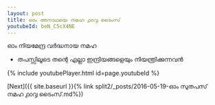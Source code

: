 ```yaml
---
layout: post
title: ഓം അനാഥയെ നമഹ ൧൦൮ ടൈംസ്
youtubeId: beN_C5cX4NE
---
```

 
 
 ഓം നിയമേന്ദ്ര വർദ്ധനായ നമഹ 
 
 -  തപസ്സിലൂടെ തന്റെ എല്ലാ ഇന്ദ്രിയങ്ങളെയും നിയന്ത്രിക്കുന്നവൻ 
 
  
 
  
 
 
 
 
 
 


{% include youtubePlayer.html id=page.youtubeId %}
 
[Next]({{ site.baseurl }}{% link  split2/_posts/2016-05-19-ഓം സുതപസ് നമഹ ൧൦൮ ടൈംസ്.md%})
 
